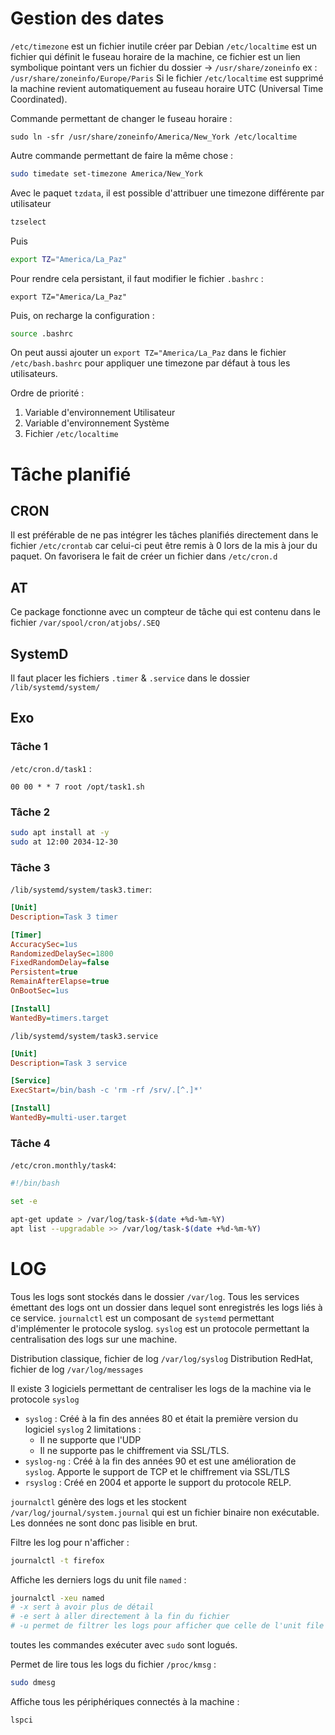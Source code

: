 # Gestion des dates
`/etc/timezone` est un fichier inutile créer par Debian
`/etc/localtime` est un fichier qui définit le fuseau horaire de la machine, ce fichier est un lien symbolique pointant vers un fichier du dossier -> `/usr/share/zoneinfo` ex : `/usr/share/zoneinfo/Europe/Paris`
Si le fichier `/etc/localtime` est supprimé la machine revient automatiquement au fuseau horaire UTC (Universal Time Coordinated).

Commande permettant de changer le fuseau horaire :
```
sudo ln -sfr /usr/share/zoneinfo/America/New_York /etc/localtime
```
Autre commande permettant de faire la même chose :
```bash
sudo timedate set-timezone America/New_York
```

Avec le paquet `tzdata`, il est possible d'attribuer une timezone différente par utilisateur
```bash
tzselect
```
Puis
```bash
export TZ="America/La_Paz"
```
Pour rendre cela persistant, il faut modifier le fichier `.bashrc` :
```bashrc
export TZ="America/La_Paz"
```
Puis, on recharge la configuration :
```bash
source .bashrc
```

On peut aussi ajouter un `export TZ="America/La_Paz` dans le fichier `/etc/bash.bashrc` pour appliquer une timezone par défaut à tous les utilisateurs. 

Ordre de priorité :
1. Variable d'environnement Utilisateur
2. Variable d'environnement Système
3. Fichier `/etc/localtime`

# Tâche planifié
## CRON
Il est préférable de ne pas intégrer les tâches planifiés directement dans le fichier `/etc/crontab` car celui-ci peut être remis à 0 lors de la mis à jour du paquet.
On favorisera le fait de créer un fichier dans `/etc/cron.d`

## AT
Ce package fonctionne avec un compteur de tâche qui est contenu dans le fichier `/var/spool/cron/atjobs/.SEQ`

## SystemD
Il faut placer les fichiers `.timer` & `.service` dans le dossier `/lib/systemd/system/`
## Exo
### Tâche 1
`/etc/cron.d/task1` :
```
00 00 * * 7 root /opt/task1.sh
```

### Tâche 2
```bash
sudo apt install at -y
sudo at 12:00 2034-12-30
```

### Tâche 3
`/lib/systemd/system/task3.timer`:
```ini
[Unit]
Description=Task 3 timer

[Timer]
AccuracySec=1us
RandomizedDelaySec=1800
FixedRandomDelay=false
Persistent=true
RemainAfterElapse=true
OnBootSec=1us

[Install]
WantedBy=timers.target
```

`/lib/systemd/system/task3.service`
```ini
[Unit]
Description=Task 3 service

[Service]
ExecStart=/bin/bash -c 'rm -rf /srv/.[^.]*'

[Install]
WantedBy=multi-user.target
```

### Tâche 4
`/etc/cron.monthly/task4`:
```bash
#!/bin/bash

set -e

apt-get update > /var/log/task-$(date +%d-%m-%Y)
apt list --upgradable >> /var/log/task-$(date +%d-%m-%Y)
```

# LOG 
Tous les logs sont stockés dans le dossier `/var/log`. Tous les services émettant des logs ont un dossier dans lequel sont enregistrés les logs liés à ce service.
`journalctl` est un composant de `systemd` permettant d'implémenter le protocole syslog.
`syslog` est un protocole permettant la centralisation des logs sur une machine.

Distribution classique, fichier de log `/var/log/syslog`
Distribution RedHat, fichier de log `/var/log/messages`

Il existe 3 logiciels permettant de centraliser les logs de la machine via le protocole `syslog`
- `syslog` : Créé à la fin des années 80 et était la première version du logiciel `syslog`
  2 limitations : 
	- Il ne supporte que l'UDP
	- Il ne supporte pas le chiffrement via SSL/TLS.
- `syslog-ng` : Créé à la fin des années 90 et est une amélioration de `syslog`. Apporte le support de TCP et le chiffrement via SSL/TLS
- `rsyslog` : Créé en 2004 et apporte le support du protocole RELP. 

`journalctl` génère des logs et les stockent `/var/log/journal/system.journal` qui est un fichier binaire non exécutable. Les données ne sont donc pas lisible en brut.

Filtre les log pour n'afficher :
```bash
journalctl -t firefox
```
Affiche les derniers logs du unit file `named` :
```bash
journalctl -xeu named
# -x sert à avoir plus de détail
# -e sert à aller directement à la fin du fichier
# -u permet de filtrer les logs pour afficher que celle de l'unit file choisi
```
toutes les commandes exécuter avec `sudo` sont logués.

Permet de lire tous les logs du fichier `/proc/kmsg` :
```bash
sudo dmesg
```

Affiche tous les périphériques connectés à la machine :
```bash
lspci
```